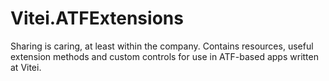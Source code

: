 # Vitei.ATFExtensions
Sharing is caring, at least within the company. Contains resources, useful
extension methods and custom controls for use in ATF-based apps written at
Vitei.